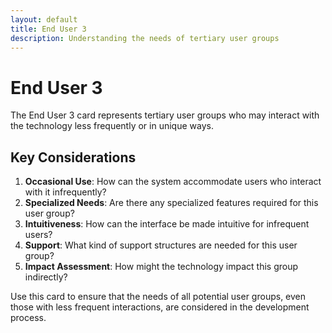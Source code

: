 ```yaml
---
layout: default
title: End User 3
description: Understanding the needs of tertiary user groups
---
```


# End User 3

The End User 3 card represents tertiary user groups who may interact with the technology less frequently or in unique ways.

## Key Considerations

1. **Occasional Use**: How can the system accommodate users who interact with it infrequently?
2. **Specialized Needs**: Are there any specialized features required for this user group?
3. **Intuitiveness**: How can the interface be made intuitive for infrequent users?
4. **Support**: What kind of support structures are needed for this user group?
5. **Impact Assessment**: How might the technology impact this group indirectly?

Use this card to ensure that the needs of all potential user groups, even those with less frequent interactions, are considered in the development process.

